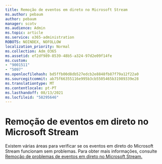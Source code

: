 ```yaml
---
title: Remoção de eventos em direto no Microsoft Stream
ms.author: pebaum
author: pebaum
manager: scotv
ms.audience: Admin
ms.topic: article
ms.service: o365-administration
ROBOTS: NOINDEX, NOFOLLOW
localization_priority: Normal
ms.collection: Adm_O365
ms.assetid: ef2df989-8539-48b5-a324-97d2e09f14fe
ms.custom:
- "9001511"
- "5097"
ms.openlocfilehash: bd5ffb00d8db527edcb2e8848fb87f79a12f22a0
ms.sourcegitcommit: ab75f66355116e995b3cb5505465b31989339e28
ms.translationtype: MT
ms.contentlocale: pt-PT
ms.lasthandoff: 08/13/2021
ms.locfileid: "58295646"
---
```

# <a name="troubleshooting-live-events-in-microsoft-stream"></a>Remoção de eventos em direto no Microsoft Stream

Existem várias áreas para verificar se os eventos em direto do Microsoft Stream funcionam sem problemas. Para obter mais informações, consulte [Remoção de problemas de eventos em direto no Microsoft Stream.](https://docs.microsoft.com/stream/live-event-troubleshooting)
